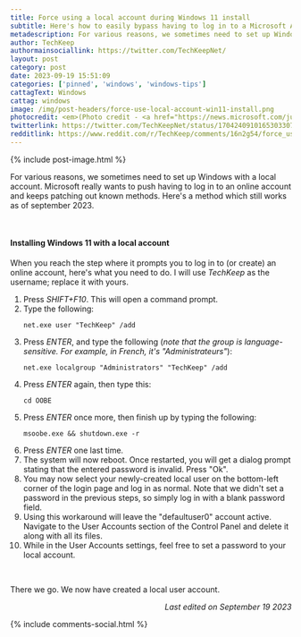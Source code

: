 ```yaml
---
title: Force using a local account during Windows 11 install
subtitle: Here's how to easily bypass having to log in to a Microsoft Account while installing Windows 11 and use a local account instead, like we used to be able to do. This method works as of september 2023.
metadescription: For various reasons, we sometimes need to set up Windows with a local account. Microsoft really wants to push having to log in to an online account and keeps patching out known methods. Here's a method which still works as of september 2023.
author: TechKeep
authormainsociallink: https://twitter.com/TechKeepNet/
layout: post
category: post
date: 2023-09-19 15:51:09
categories: ['pinned', 'windows', 'windows-tips']
cattagText: Windows
cattag: windows
image: /img/post-headers/force-use-local-account-win11-install.png
photocredit: <em>(Photo credit - <a href="https://news.microsoft.com/june-24-2021/" target="_blank" rel="noreferrer noopener">Microsoft</a>)</em>
twitterlink: https://twitter.com/TechKeepNet/status/1704240910165303307
redditlink: https://www.reddit.com/r/TechKeep/comments/16n2g54/force_using_a_local_account_during_windows_11/
---
```


{% include post-image.html %}

<p>For various reasons, we sometimes need to set up Windows with a local account. Microsoft really wants to push having to log in to an online account and keeps patching out known methods. Here's a method which still works as of september 2023.</p>

&nbsp;

<h4>Installing Windows 11 with a local account</h4>

<p>When you reach the step where it prompts you to log in to (or create) an online account, here's what you need to do. I will use <em>TechKeep</em> as the username; replace it with yours.</p>
 

<ol class="ol-li-separation">
	<li>Press <em>SHIFT+F10</em>. This will open a command prompt.</li>
	<li>Type the following:</li>
	<li style="list-style-type:none;"><pre><code class="language-powershell">net.exe user "TechKeep" /add</code></pre></li>
	<li value="3">Press <em>ENTER</em>, and type the following (<em>note that the group is language-sensitive. For example, in French, it's "Administrateurs"</em>):</li>
	<li style="list-style-type:none;"><pre><code class="language-powershell">net.exe localgroup "Administrators" "TechKeep" /add</code></pre></li>
	<li value="4">Press <em>ENTER</em> again, then type this:</li>
	<li style="list-style-type:none;"><pre><code class="language-powershell">cd OOBE</code></pre></li>
	<li value="5">Press <em>ENTER</em> once more, then finish up by typing the following:</li>
	<li style="list-style-type:none;"><pre><code class="language-powershell">msoobe.exe && shutdown.exe -r</code></pre></li>
	<li value="6">Press <em>ENTER</em> one last time.</li>
	<li>The system will now reboot. Once restarted, you will get a dialog prompt stating that the entered password is invalid. Press "Ok".</li>
	<li>You may now select your newly-created local user on the bottom-left corner of the login page and log in as normal. Note that we didn't set a password in the previous steps, so simply log in with a blank password field.</li>
	<li>Using this workaround will leave the "defaultuser0" account active. Navigate to the User Accounts section of the Control Panel and delete it along with all its files.</li>
	<li>While in the User Accounts settings, feel free to set a password to your local account.</li>
</ol>

&nbsp;

<p>There we go. We now have created a local user account.</p>

<p style="font-style:italic;text-align:right;" class="last-edited-date">Last edited on September 19 2023</p>

{% include comments-social.html %}